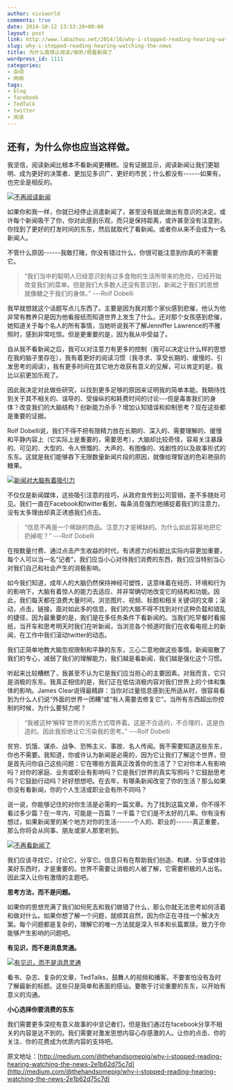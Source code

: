 ```yaml
---
author: viviworld
comments: true
date: 2014-10-12 13:53:28+00:00
layout: post
link: http://www.labazhou.net/2014/10/why-i-stopped-reading-hearing-watching-the-news/
slug: why-i-stopped-reading-hearing-watching-the-news
title: 为什么我停止阅读/收听/观看新闻了
wordpress_id: 1111
categories:
- 杂项
- 网络
tags:
- blog
- facebook
- TedTalk
- twitter
- 阅读
---
```


## 还有，为什么你也应当这样做。


我坚信，阅读新闻比根本不看新闻更糟糕。没有证据显示，阅读新闻让我们更聪明、成为更好的决策者、更加见多识广、更好的市民；什么都没有------如果有，也完全是相反的。

[![不再阅读新闻](http://www.labazhou.net/wp-content/uploads/2014/10/toxic-news-feed.jpg)](http://www.labazhou.net/wp-content/uploads/2014/10/toxic-news-feed.jpg)

如果你和我一样，你就已经停止消遣新闻了，甚至没有就此做出有意识的决定。或许每个新闻吸干了你，你对此感到乐观，而只是保持距离，或许甚至没有注意到，你找到了更好的打发时间的东东，然后就取代了看新闻。或者你从来不会成为一名新闻人。

不管什么原因------我敢打赌，你没有错过什么，你很可能注意到你真的不需要它。


<blockquote>“我们当中的聪明人已经意识到有过多食物的生活所带来的危险，已经开始改变我们的菜单。但是我们大多数人还没有意识到，新闻之于我们的思想 就像糖之于我们的身体。” ---Rolf Dobelli</blockquote>


我早就想就这个话题写点儿东西了。主要是因为我对那个家伙感到悲催，他认为他非常有教养只是因为他看报纸而知道世界上发生了什么。还对那个女孩感到悲催，她知道关于每个名人的所有事情，当她听说我不了解Jenniffer Lawrence的不雅照时，感到非常吃惊。但是更重要的是，因为我从中受益了。

自从我不看新闻之后，我可以对注意力有更多的控制（我可以决定让什么样的思想在我的脑子里存在），我有着更好的阅读习惯（我寻求、享受长期的、缓慢的、引发思考的阅读），我有更多时间在其它地方收获有意义的见解，可以肯定的是，我比以前更加乐观了。

因此我决定对此做些研究，以找到更多足够的原因来证明我的简单本能。我期待找到关于其不相关的、误导的、受操纵的和耗费时间的讨论---但是毒害我们的身体？改变我们的大脑结构？创新能力杀手？增加认知错误和抑制思考？现在这些都是重要的证据。

Rolf Dobelli说，我们不得不把有限精力放在长期的、深入的、需要理解的、缓慢和平静内容上（它实际上是重要的，需要思考），大脑却比较奇怪，容易关注暴躁的、可见的、大型的、令人愤慨的、大声的、有图像的、戏剧性的以及故事形式的东东。这就是我们能够吞下无限数量新闻片段的原因，就像给理智送的色彩艳丽的糖果。

[![新闻对大脑有着吸引力](http://www.labazhou.net/wp-content/uploads/2014/10/for-the-mind.jpg)](http://www.labazhou.net/wp-content/uploads/2014/10/for-the-mind.jpg)

不仅仅是新闻媒体，这些吸引注意的技巧，从政府宣传到公司营销，差不多随处可见。我们一直在Facebook和twitter看到，每条消息强烈地捕捉着我们的注意力，没有太多理由却真正诱惑我们点击。


<blockquote>“信息不再是一个稀缺的商品。注意力才是稀缺的。为什么如此容易地把它扔掉呢？” ---Rolf Dobelli</blockquote>


在按数量付费、通过点击产生收益的时代，有诱惑力的标题比实际内容更加重要，每个人可以当一名“记者”，我们应当小心对待我们消费的东西，我们应当特别当心对我们自己和社会产生的消极影响。

如今我们知道，成年人的大脑仍然保持神经可塑性，这意味着在经历、环境和行为的影响下，大脑有着惊人的能力去适应、并非常确切地改变它的结构和功能。因此，我们每天都在浪费大量时间，浏览图片、视频、标题和相关关键词的文章；滚动，点击，链接。面对如此多的信息，我们的大脑不得不找到对付这种负载和错乱的捷径，因为最重要的是，我们是在多任务条件下看新闻的。当我们吃早餐时看报纸，当开车和思考明天时我们在听新闻，当浏览各个频道时我们在收看电视上的新闻，在工作中我们滚动twitter的动态。

我们正简单地教大脑忽视限制和平静的东东，三心二意地做这些事情。新闻驱散了我们的专心，减弱了我们的理解能力，我们越是看新闻，我们越是强化这个习惯。

听起来比较糟糕了，我甚至不认为它是我们应当担心的主要因素。对我而言，它只是消极的东东。我真正相信的是，我们正在低估消极内容对我们世界上的个体和集体的影响。James Clear说得最精辟：当你对过量信息感到无所适从时，很容易看到为什么人们说“外面的世界一团糟”或“有人需要去修复它”。当所有东西超出你控制的时候，为什么要努力呢？


<blockquote>“我被这种‘解释’世界的劣质方式喂养着。这是不合适的，不合理的，这是伪造的。因此我拒绝让它污染我的思考。” ---Rolf Dobelli</blockquote>


贫穷、饥饿、谋杀、战争、恐怖主义、事故、名人传闻。我不需要知道这些东东，你也不需要。我知道，你或许认为新闻是必需的，因为它让我们了解这个世界，但是首先问你自己这些问题：它在哪些方面真正改善你的生活了？它对你本人有影响吗？对你的家庭、业务或职业有影响吗？它是我们世界的真实写照吗？它鼓励思考吗？它鼓励行动吗？好好想想吧。在去年，有哪条新闻改变了你的生活？那么如果你没有看新闻，你的个人生活或职业会有所不同吗？

说一说，你能够记住的对你生活是必需的一篇文章。为了找到这篇文章，你不得不看过多少篇？在一年内，可能是一百篇？一千篇？它们是不太好的几率。你有没有想过，如果新闻里的某个地方对你的生活------个人的、职业的------真正重要，那么你将会从同事、朋友或家人那里听到。

[![不再看新闻了](http://www.labazhou.net/wp-content/uploads/2014/10/unplug-news.jpg)](http://www.labazhou.net/wp-content/uploads/2014/10/unplug-news.jpg)

我们应该寻找它，讨论它，分享它。信息只有在帮助我们创造、构建、分享或体验美好东西时，才是重要的。世界不需要让消极的人被了解，它需要积极的人出名。因此深入让你有激情的主题吧。

**思考方法，而不是问题。**

如果你的思想充满了我们如何死去和我们做错了什么，那么你就无法思考如何活着和做对什么。如果你想了解一个问题，就顺其自然，因为你正在寻找一个解决方案。每个问题都是复杂的，理解它的唯一方法就是深入书本和长篇累牍。致力于你能够产生影响的问题吧。

**有见识，而不是消息灵通。**

[![有见识，而不是消息灵通](http://www.labazhou.net/wp-content/uploads/2014/10/information-knowledge.jpg)](http://www.labazhou.net/wp-content/uploads/2014/10/information-knowledge.jpg)

看书、杂志、复杂的文章，TedTalks，鼓舞人的视频和播客。不要害怕没有及时了解最新的标题。这些只是简单和表面的搭讪。要敢于讨论重要的东东，以开始有意义的沟通。

**小心选择你要消费的东东**

我们需要更多深挖有意义故事的中坚记者们，但是我们通过在facebook分享不相关的内容是达不到的。我们需要对激发思想内容心存感激的人。让你的点击、你的关注、你的花费成为优质内容的支持吧。

原文地址：[http://medium.com/@thehandsomepig/why-i-stopped-reading-hearing-watching-the-news-2e1b62d75c7d](http://medium.com/@thehandsomepig/why-i-stopped-reading-hearing-watching-the-news-2e1b62d75c7d)
